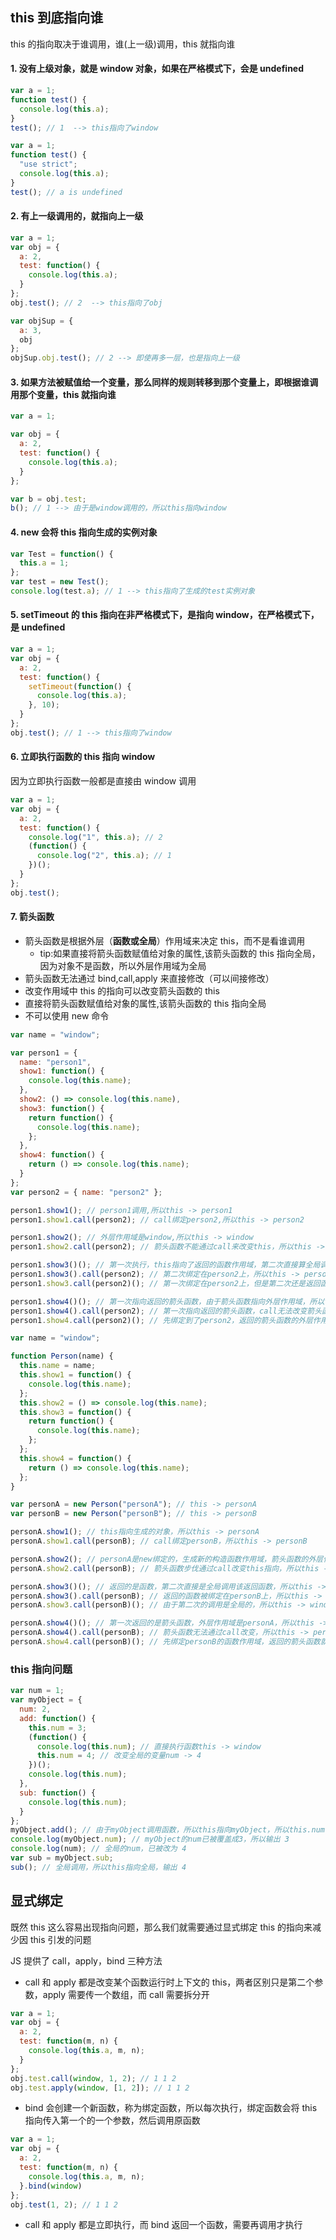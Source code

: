 ## this 到底指向谁

this 的指向取决于谁调用，谁(上一级)调用，this 就指向谁

#### 1. 没有上级对象，就是 window 对象，如果在严格模式下，会是 undefined

```js
var a = 1;
function test() {
  console.log(this.a);
}
test(); // 1  --> this指向了window
```

```js
var a = 1;
function test() {
  "use strict";
  console.log(this.a);
}
test(); // a is undefined
```

#### 2. 有上一级调用的，就指向上一级

```js
var a = 1;
var obj = {
  a: 2,
  test: function() {
    console.log(this.a);
  }
};
obj.test(); // 2  --> this指向了obj
```

```js
var objSup = {
  a: 3,
  obj
};
objSup.obj.test(); // 2 --> 即使再多一层，也是指向上一级
```

#### 3. 如果方法被赋值给一个变量，那么同样的规则转移到那个变量上，即根据谁调用那个变量，this 就指向谁

```js
var a = 1;

var obj = {
  a: 2,
  test: function() {
    console.log(this.a);
  }
};

var b = obj.test;
b(); // 1 --> 由于是window调用的，所以this指向window
```

#### 4. new 会将 this 指向生成的实例对象

```js
var Test = function() {
  this.a = 1;
};
var test = new Test();
console.log(test.a); // 1 --> this指向了生成的test实例对象
```

#### 5. setTimeout 的 this 指向在非严格模式下，是指向 window，在严格模式下，是 undefined

```js
var a = 1;
var obj = {
  a: 2,
  test: function() {
    setTimeout(function() {
      console.log(this.a);
    }, 10);
  }
};
obj.test(); // 1 --> this指向了window
```

#### 6. 立即执行函数的 this 指向 window

因为立即执行函数一般都是直接由 window 调用

```js
var a = 1;
var obj = {
  a: 2,
  test: function() {
    console.log("1", this.a); // 2
    (function() {
      console.log("2", this.a); // 1
    })();
  }
};
obj.test();
```

#### 7. 箭头函数

- 箭头函数是根据外层（**函数或全局**）作用域来决定 this，而不是看谁调用
  - tip:如果直接将箭头函数赋值给对象的属性,该箭头函数的 this 指向全局，因为对象不是函数，所以外层作用域为全局
- 箭头函数无法通过 bind,call,apply 来直接修改（可以间接修改）
- 改变作用域中 this 的指向可以改变箭头函数的 this
- 直接将箭头函数赋值给对象的属性,该箭头函数的 this 指向全局
- 不可以使用 new 命令

```js
var name = "window";

var person1 = {
  name: "person1",
  show1: function() {
    console.log(this.name);
  },
  show2: () => console.log(this.name),
  show3: function() {
    return function() {
      console.log(this.name);
    };
  },
  show4: function() {
    return () => console.log(this.name);
  }
};
var person2 = { name: "person2" };

person1.show1(); // person1调用,所以this -> person1
person1.show1.call(person2); // call绑定person2,所以this -> person2

person1.show2(); // 外层作用域是window,所以this -> window
person1.show2.call(person2); // 箭头函数不能通过call来改变this，所以this -> window

person1.show3()(); // 第一次执行，this指向了返回的函数作用域，第二次直接算全局调用，所以this -> window
person1.show3().call(person2); // 第二次绑定在person2上，所以this -> person2
person1.show3.call(person2)(); // 第一次绑定在person2上，但是第二次还是返回函数作用域，由全局调用，所以this -> window

person1.show4()(); // 第一次指向返回的箭头函数，由于箭头函数指向外层作用域，所以this -> person1
person1.show4().call(person2); // 第一次指向返回的箭头函数，call无法改变箭头函数的指向，所以this -> person1
person1.show4.call(person2)(); // 先绑定到了person2，返回的箭头函数的外层作用域便成了person2，所以this -> person2
```

```js
var name = "window";

function Person(name) {
  this.name = name;
  this.show1 = function() {
    console.log(this.name);
  };
  this.show2 = () => console.log(this.name);
  this.show3 = function() {
    return function() {
      console.log(this.name);
    };
  };
  this.show4 = function() {
    return () => console.log(this.name);
  };
}

var personA = new Person("personA"); // this -> personA
var personB = new Person("personB"); // this -> personB

personA.show1(); // this指向生成的对象，所以this -> personA
personA.show1.call(personB); // call绑定personB，所以this -> personB

personA.show2(); // personA是new绑定的，生成新的构造函数作用域，箭头函数的外层作用域就是personA函数，所以this -> personA
personA.show2.call(personB); // 箭头函数步伐通过call改变this指向，所以this -> personA

personA.show3()(); // 返回的是函数，第二次直接是全局调用该返回函数，所以this -> window
personA.show3().call(personB); // 返回的函数被绑定在personB上，所以this -> personB
personA.show3.call(personB)(); // 由于第二次的调用是全局的，所以this -> window

personA.show4()(); // 第一次返回的是箭头函数，外层作用域是personA，所以this -> personA
personA.show4().call(personB); // 箭头函数无法通过call改变，所以this -> personA
personA.show4.call(personB)(); // 先绑定personB的函数作用域，返回的箭头函数就指向了personB外层作用域，所以this -> personB
```

### this 指向问题

```js
var num = 1;
var myObject = {
  num: 2,
  add: function() {
    this.num = 3;
    (function() {
      console.log(this.num); // 直接执行函数this -> window
      this.num = 4; // 改变全局的变量num -> 4
    })();
    console.log(this.num);
  },
  sub: function() {
    console.log(this.num);
  }
};
myObject.add(); // 由于myObject调用函数，所以this指向myObject，所以this.num会覆盖num:2, 然后直接执行函数指向全局，所以先输出 1 ，然后输出自己this中的num，已被覆盖的 3
console.log(myObject.num); // myObject的num已被覆盖成3，所以输出 3
console.log(num); // 全局的num，已被改为 4
var sub = myObject.sub;
sub(); // 全局调用，所以this指向全局，输出 4
```

## 显式绑定

既然 this 这么容易出现指向问题，那么我们就需要通过显式绑定 this 的指向来减少因 this 引发的问题

JS 提供了 call，apply，bind 三种方法

- call 和 apply 都是改变某个函数运行时上下文的 this，两者区别只是第二个参数，apply 需要传一个数组，而 call 需要拆分开

```js
var a = 1;
var obj = {
  a: 2,
  test: function(m, n) {
    console.log(this.a, m, n);
  }
};
obj.test.call(window, 1, 2); // 1 1 2
obj.test.apply(window, [1, 2]); // 1 1 2
```

- bind 会创建一个新函数，称为绑定函数，所以每次执行，绑定函数会将 this 指向传入第一个的一个参数，然后调用原函数

```js
var a = 1;
var obj = {
  a: 2,
  test: function(m, n) {
    console.log(this.a, m, n);
  }.bind(window)
};
obj.test(1, 2); // 1 1 2
```

- call 和 apply 都是立即执行，而 bind 返回一个函数，需要再调用才执行